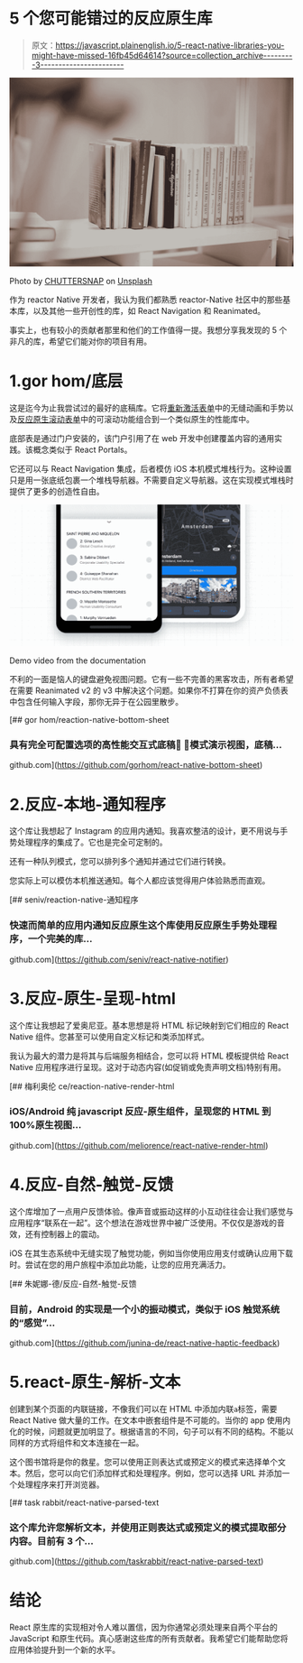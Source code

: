 # 5 个您可能错过的反应原生库

> 原文：<https://javascript.plainenglish.io/5-react-native-libraries-you-might-have-missed-16fb45d64614?source=collection_archive---------3----------------------->

![](img/63d08673aee9448ee396c1011a842383.png)

Photo by [CHUTTERSNAP](https://unsplash.com/@chuttersnap?utm_source=medium&utm_medium=referral) on [Unsplash](https://unsplash.com?utm_source=medium&utm_medium=referral)

作为 reactor Native 开发者，我认为我们都熟悉 reactor-Native 社区中的那些基本库，以及其他一些开创性的库，如 React Navigation 和 Reanimated。

事实上，也有较小的贡献者那里和他们的工作值得一提。我想分享我发现的 5 个非凡的库，希望它们能对你的项目有用。

# 1.gor hom/底层

这是迄今为止我尝试过的最好的底稿库。它将[重新激活表单](https://github.com/osdnk/react-native-reanimated-bottom-sheet)中的无缝动画和手势以及[反应原生滚动表单](https://github.com/rgommezz/react-native-scroll-bottom-sheet)中的可滚动功能组合到一个类似原生的性能库中。

底部表是通过门户安装的，该门户引用了在 web 开发中创建覆盖内容的通用实践。该概念类似于 React Portals。

它还可以与 React Navigation 集成，后者模仿 iOS 本机模式堆栈行为。这种设置只是用一张底纸包裹一个堆栈导航器。不需要自定义导航器。这在实现模式堆栈时提供了更多的创造性自由。

![](img/acd02547934fbbdd414e695ad5120127.png)

Demo video from the documentation

不利的一面是恼人的键盘避免视图问题。它有一些不完善的黑客攻击，所有者希望在需要 Reanimated v2 的 v3 中解决这个问题。如果你不打算在你的资产负债表中包含任何输入字段，那你无异于在公园里散步。

[](https://github.com/gorhom/react-native-bottom-sheet) [## gor hom/reaction-native-bottom-sheet

### 具有完全可配置选项的高性能交互式底稿🚀 🌟模式演示视图，底稿…

github.com](https://github.com/gorhom/react-native-bottom-sheet) 

# 2.反应-本地-通知程序

这个库让我想起了 Instagram 的应用内通知。我喜欢整洁的设计，更不用说与手势处理程序的集成了。它也是完全可定制的。

还有一种队列模式，您可以排列多个通知并通过它们进行转换。

您实际上可以模仿本机推送通知。每个人都应该觉得用户体验熟悉而直观。

[](https://github.com/seniv/react-native-notifier) [## seniv/reaction-native-通知程序

### 快速而简单的应用内通知反应原生这个库使用反应原生手势处理程序，一个完美的库…

github.com](https://github.com/seniv/react-native-notifier) 

# 3.反应-原生-呈现-html

这个库让我想起了爱奥尼亚。基本思想是将 HTML 标记映射到它们相应的 React Native 组件。您甚至可以使用自定义标记和类添加样式。

我认为最大的潜力是将其与后端服务相结合，您可以将 HTML 模板提供给 React Native 应用程序进行呈现。这对于动态内容(如促销或免责声明文档)特别有用。

[](https://github.com/meliorence/react-native-render-html) [## 梅利奥伦 ce/reaction-native-render-html

### iOS/Android 纯 javascript 反应-原生组件，呈现您的 HTML 到 100%原生视图…

github.com](https://github.com/meliorence/react-native-render-html) 

# 4.反应-自然-触觉-反馈

这个库增加了一点用户反馈体验。像声音或振动这样的小互动往往会让我们感觉与应用程序“联系在一起”。这个想法在游戏世界中被广泛使用。不仅仅是游戏的音效，还有控制器上的震动。

iOS 在其生态系统中无缝实现了触觉功能，例如当你使用应用支付或确认应用下载时。尝试在您的用户旅程中添加此功能，让您的应用充满活力。

[](https://github.com/junina-de/react-native-haptic-feedback) [## 朱妮娜-德/反应-自然-触觉-反馈

### 目前，Android 的实现是一个小的振动模式，类似于 iOS 触觉系统的“感觉”…

github.com](https://github.com/junina-de/react-native-haptic-feedback) 

# 5.react-原生-解析-文本

创建到某个页面的内联链接，不像我们可以在 HTML 中添加内联`a`标签，需要 React Native 做大量的工作。在文本中嵌套组件是不可能的。当你的 app 使用内化的时候，问题就更加明显了。根据语言的不同，句子可以有不同的结构。不能以同样的方式将组件和文本连接在一起。

这个图书馆将是你的救星。您可以使用正则表达式或预定义的模式来选择单个文本。然后，您可以向它们添加样式和处理程序。例如，您可以选择 URL 并添加一个处理程序来打开浏览器。

[](https://github.com/taskrabbit/react-native-parsed-text) [## task rabbit/react-native-parsed-text

### 这个库允许您解析文本，并使用正则表达式或预定义的模式提取部分内容。目前有 3 个…

github.com](https://github.com/taskrabbit/react-native-parsed-text) 

# 结论

React 原生库的实现相对令人难以置信，因为你通常必须处理来自两个平台的 JavaScript 和原生代码。真心感谢这些库的所有贡献者。我希望它们能帮助您将应用体验提升到一个新的水平。